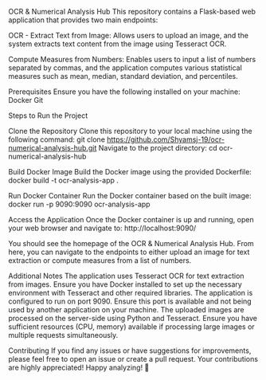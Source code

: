 OCR & Numerical Analysis Hub This repository contains a Flask-based web application that provides two main endpoints:

OCR - Extract Text from Image: Allows users to upload an image, and the system extracts text content from the image using Tesseract OCR.

Compute Measures from Numbers: Enables users to input a list of numbers separated by commas, and the application computes various statistical measures such as mean, median, standard deviation, and percentiles.

Prerequisites Ensure you have the following installed on your machine: Docker Git

Steps to Run the Project

Clone the Repository Clone this repository to your local machine using the following command: git clone https://github.com/Shyamsj-19/ocr-numerical-analysis-hub.git
Navigate to the project directory: cd ocr-numerical-analysis-hub

Build Docker Image Build the Docker image using the provided Dockerfile: docker build -t ocr-analysis-app .

Run Docker Container Run the Docker container based on the built image: docker run -p 9090:9090 ocr-analysis-app

Access the Application Once the Docker container is up and running, open your web browser and navigate to: http://localhost:9090/

You should see the homepage of the OCR & Numerical Analysis Hub. From here, you can navigate to the endpoints to either upload an image for text extraction or compute measures from a list of numbers.

Additional Notes The application uses Tesseract OCR for text extraction from images. Ensure you have Docker installed to set up the necessary environment with Tesseract and other required libraries. The application is configured to run on port 9090. Ensure this port is available and not being used by another application on your machine. The uploaded images are processed on the server-side using Python and Tesseract. Ensure you have sufficient resources (CPU, memory) available if processing large images or multiple requests simultaneously.

Contributing If you find any issues or have suggestions for improvements, please feel free to open an issue or create a pull request. Your contributions are highly appreciated! Happy analyzing! 🚀
